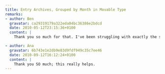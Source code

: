 ```yaml
---
title: Entry Archives, Grouped by Month in Movable Type
remarks:
- author: Ben
  gravatar: ca29319179a322eda04bc36386e2bdcd
  date: 2010-05-12T23:15:36+0100
  content: |
    Thank you so much for that. I've been struggling with exactly the same problem for several days.

- author: Ana
  gravatar: 6b743e1e2db9e83d9fdf949c35c7ee46
  date: 2010-09-12T16:12:24+0100
  content: |
    Thank you SO much; this really helps.
---
```

